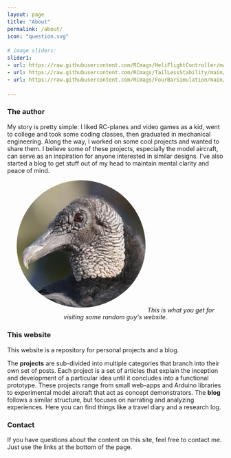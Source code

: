 ```yaml
---
layout: page
title: "About"
permalink: /about/
icon: "question.svg"

# image sliders:
slider1:
- url: https://raw.githubusercontent.com/RCmags/HeliFlightController/main//example_pictures/front_view_res.JPG
- url: https://raw.githubusercontent.com/RCmags/TailLessStability/main//example_pictures/front_view_res.jpg
- url: https://raw.githubusercontent.com/RCmags/FourBarSimulation/main/example_pics/short_bar_anim.gif

---
```


### The author
My story is pretty simple: I liked RC-planes and video games as a kid, went to college and took some coding classes, then graduated in mechanical engineering. Along the way, I worked on some cool projects and wanted to share them. I believe some of these projects, especially the model aircraft, can serve as an inspiration for anyone interested in similar designs. I've also started a blog to get stuff out of my head to maintain mental clarity and peace of mind.

<p align="center">
	<img src="/img/about/avatar.jpg" style="border-radius: 50%; max-width: 300px; padding-bottom: 10px;">	
	<i>This is what you get for visiting some random guy's website.</i>
</p>

### This website 
This website is a repository for personal projects and a blog.  

The __projects__ are sub-divided into multiple categories that branch into their own set of posts. Each project is a set of articles that explain the inception and development of a particular idea until it concludes into a functional prototype. These projects range from small web-apps and Arduino libraries to experimental model aircraft that act as concept demonstrators. The __blog__ follows a similar structure, but focuses on narrating and analyzing experiences. Here you can find things like a travel diary and a research log.

### Contact
If you have questions about the content on this site, feel free to contact me. Just use the links at the bottom of the page.
